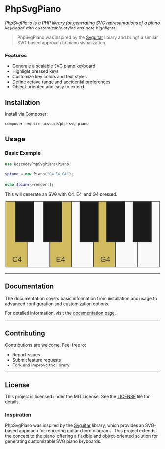 # PhpSvgPiano  

*PhpSvgPiano is a PHP library for generating SVG representations of a piano keyboard with customizable styles and note highlights.*  

> PhpSvgPiano was inspired by the [Svguitar](https://github.com/omnibrain/svguitar) library and brings a similar SVG-based approach to piano visualization.

### Features  

- Generate a scalable SVG piano keyboard  
- Highlight pressed keys  
- Customize key colors and text styles  
- Define octave range and accidental preferences  
- Object-oriented and easy to extend  

## Installation  

Install via Composer:  

```sh
composer require ucscode/php-svg-piano
```

## Usage  

### Basic Example  

```php
use Ucscode\PhpSvgPiano\Piano;

$piano = new Piano("C4 E4 G4");

echo $piano->render();
```

This will generate an SVG with C4, E4, and G4 pressed.  

![CEG Chord](./docs/images/piano-cmaj.png)

---

## Documentation  

The documentation covers basic information from installation and usage to advanced configuration and customization options.  

For detailed information, visit the [documentation page](./docs/index.md).

---

## Contributing  

Contributions are welcome. Feel free to:  

- Report issues  
- Submit feature requests  
- Fork and improve the library  

---

## License  

This project is licensed under the MIT License. See the [LICENSE](LICENSE) file for details.  

### Inspiration

PhpSvgPiano was inspired by the [Svguitar](https://github.com/omnibrain/svguitar) library, which provides an SVG-based approach for rendering guitar chord diagrams. This project extends the concept to the piano, offering a flexible and object-oriented solution for generating customizable SVG piano keyboards.  
